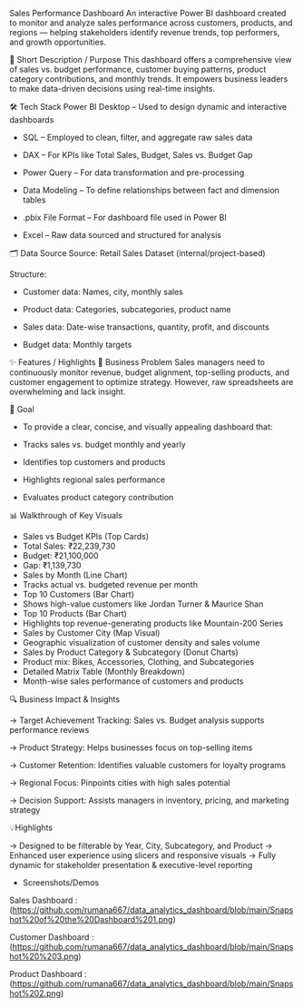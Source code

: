 Sales Performance Dashboard
An interactive Power BI dashboard created to monitor and analyze sales performance across customers, products, and regions — helping stakeholders identify revenue trends, top performers, and growth opportunities.

📌 Short Description / Purpose
This dashboard offers a comprehensive view of sales vs. budget performance, customer buying patterns, product category contributions, and monthly trends. It empowers business leaders to make data-driven decisions using real-time insights.

🛠 Tech Stack
Power BI Desktop – Used to design dynamic and interactive dashboards

* SQL – Employed to clean, filter, and aggregate raw sales data

* DAX – For KPIs like Total Sales, Budget, Sales vs. Budget Gap

* Power Query – For data transformation and pre-processing

* Data Modeling – To define relationships between fact and dimension tables

* .pbix File Format – For dashboard file used in Power BI

* Excel – Raw data sourced and structured for analysis

🗂️ Data Source
Source: Retail Sales Dataset (internal/project-based)

Structure:

* Customer data: Names, city, monthly sales

* Product data: Categories, subcategories, product name

* Sales data: Date-wise transactions, quantity, profit, and discounts

* Budget data: Monthly targets

✨ Features / Highlights
💼 Business Problem
Sales managers need to continuously monitor revenue, budget alignment, top-selling products, and customer engagement to optimize strategy. However, raw spreadsheets are overwhelming and lack insight.

🎯 Goal

* To provide a clear, concise, and visually appealing dashboard that:

* Tracks sales vs. budget monthly and yearly

* Identifies top customers and products

* Highlights regional sales performance

* Evaluates product category contribution

📊 Walkthrough of Key Visuals

* Sales vs Budget KPIs (Top Cards)
* Total Sales: ₹22,239,730
* Budget: ₹21,100,000
* Gap: ₹1,139,730
* Sales by Month (Line Chart)
* Tracks actual vs. budgeted revenue per month
* Top 10 Customers (Bar Chart)
* Shows high-value customers like Jordan Turner & Maurice Shan
* Top 10 Products (Bar Chart)
* Highlights top revenue-generating products like Mountain-200 Series
* Sales by Customer City (Map Visual)
* Geographic visualization of customer density and sales volume
* Sales by Product Category & Subcategory (Donut Charts)
* Product mix: Bikes, Accessories, Clothing, and Subcategories
* Detailed Matrix Table (Monthly Breakdown)
* Month-wise sales performance of customers and products

🔍 Business Impact & Insights

-> Target Achievement Tracking: Sales vs. Budget analysis supports performance reviews

-> Product Strategy: Helps businesses focus on top-selling items

-> Customer Retention: Identifies valuable customers for loyalty programs

-> Regional Focus: Pinpoints cities with high sales potential

-> Decision Support: Assists managers in inventory, pricing, and marketing strategy

💡Highlights

-> Designed to be filterable by Year, City, Subcategory, and Product
-> Enhanced user experience using slicers and responsive visuals
-> Fully dynamic for stakeholder presentation & executive-level reporting

* Screenshots/Demos
  
Sales Dashboard : (https://github.com/rumana667/data_analytics_dashboard/blob/main/Snapshot%20of%20the%20Dashboard%201.png)

Customer Dashboard : (https://github.com/rumana667/data_analytics_dashboard/blob/main/Snapshot%20%203.png)

Product Dashboard : (https://github.com/rumana667/data_analytics_dashboard/blob/main/Snapshot%202.png)

